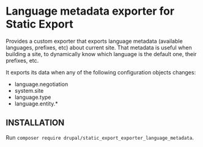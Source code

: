 # Language metadata exporter for Static Export

Provides a custom exporter that exports language metadata (available languages, prefixes, etc) about current site. That
metadata is useful when building a site, to dynamically know which language is the default one, their prefixes, etc.

It exports its data when any of the following configuration objects changes:
- language.negotiation
- system.site
- language.type
- language.entity.*

## INSTALLATION ##
Run `composer require drupal/static_export_exporter_language_metadata`.

